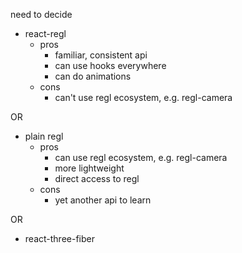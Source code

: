need to decide

- react-regl
  - pros
    - familiar, consistent api
    - can use hooks everywhere
    - can do animations
  - cons
    - can't use regl ecosystem, e.g. regl-camera

OR

- plain regl
  - pros
    - can use regl ecosystem, e.g. regl-camera
    - more lightweight
    - direct access to regl
  - cons
    - yet another api to learn

OR 

- react-three-fiber
